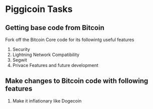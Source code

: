 # Piggicoin Tasks
## Getting base code from Bitcoin
Fork off the Bitcoin Core code for its followintg useful features
1. Security
2. Lightning Network Compatibility
3. Segwit
4. Privace Features and future development

## Make changes to Bitcoin code with following features
1. Make it inflationary like Dogecoin
